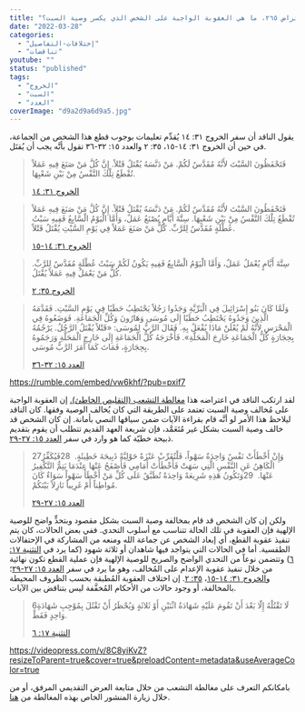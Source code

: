 ```yaml
---
title: "الإعتراض ٢٦٥، ما هي العقوبة الواجبة على الشخص الذي يكسر وصية السبت؟"
date: "2022-03-28"
categories: 
  - "إختلافات-التفاصيل"
  - "تناقضات"
youtube: ""
status: "published"
tags: 
  - "الخروج"
  - "السبت"
  - "العدد"
coverImage: "d9a2d9a6d9a5.jpg"
---
```


يقول الناقد أن سفر الخروج ٣١: ١٤ يُقدِّم تعليمات بوجوب قطع هذا الشخص من الجماعة، في حين أن الخروج ٣١: ١٤-١٥، ٣٥: ٢ والعدد ١٥: ٣٢-٣٦ تقول بأنَّه يجب أن يُقتَل.

> فَتَحْفَظُونَ السَّبْتَ لأَنَّهُ مُقَدَّسٌ لَكُمْ. مَنْ دَنَّسَهُ يُقْتَلُ قَتْلاً. إِنَّ كُلَّ مَنْ صَنَعَ فِيهِ عَمَلاً تُقْطَعُ تِلْكَ النَّفْسُ مِنْ بَيْنِ شَعْبِهَا.
> 
> [الخروج ٣١: ١٤](https://my.bible.com/bible/101/EXO.31.14)

> فَتَحْفَظُونَ السَّبْتَ لأَنَّهُ مُقَدَّسٌ لَكُمْ. مَنْ دَنَّسَهُ يُقْتَلُ قَتْلاً. إِنَّ كُلَّ مَنْ صَنَعَ فِيهِ عَمَلاً تُقْطَعُ تِلْكَ النَّفْسُ مِنْ بَيْنِ شَعْبِهَا. سِتَّةَ أَيَّامٍ يُصْنَعُ عَمَلٌ، وَأَمَّا الْيَوْمُ الْسَّابِعُ فَفِيهِ سَبْتُ عُطْلَةٍ مُقَدَّسٌ لِلرَّبِّ. كُلُّ مَنْ صَنَعَ عَمَلاً فِي يَوْمِ السَّبْتِ يُقْتَلُ قَتْلاً.
> 
> [الخروج ٣١: ١٤-١٥](https://my.bible.com/bible/101/EXO.31.14-15)

> سِتَّةَ أَيَّامٍ يُعْمَلُ عَمَلٌ، وَأَمَّا الْيَوْمُ الْسَّابِعُ فَفِيهِ يَكُونُ لَكُمْ سَبْتُ عُطْلَةٍ مُقَدَّسٌ لِلرَّبِّ. كُلُّ مَنْ يَعْمَلُ فِيهِ عَمَلاً يُقْتَلُ.
> 
> [الخروج ٣٥: ٢](https://my.bible.com/bible/101/EXO.35.2)

> وَلَمَّا كَانَ بَنُو إِسْرَائِيلَ فِي الْبَرِّيَّةِ وَجَدُوا رَجُلاً يَحْتَطِبُ حَطَبًا فِي يَوْمِ السَّبْتِ. فَقَدَّمَهُ الَّذِينَ وَجَدُوهُ يَحْتَطِبُ حَطَبًا إِلَى مُوسَى وَهَارُونَ وَكُلِّ الْجَمَاعَةِ. فَوَضَعُوهُ فِي الْمَحْرَسِ لأَنَّهُ لَمْ يُعْلَنْ مَاذَا يُفْعَلُ بِهِ. فَقَالَ الرَّبُّ لِمُوسَى: «قَتْلاً يُقْتَلُ الرَّجُلُ. يَرْجُمُهُ بِحِجَارَةٍ كُلُّ الْجَمَاعَةِ خَارِجَ الْمَحَلَّةِ». فَأَخْرَجَهُ كُلُّ الْجَمَاعَةِ إِلَى خَارِجِ الْمَحَلَّةِ وَرَجَمُوهُ بِحِجَارَةٍ، فَمَاتَ كَمَا أَمَرَ الرَّبُّ مُوسَى.
> 
> [العدد ١٥: ٣٢-٣٦](https://my.bible.com/bible/101/NUM.15.32-36)

https://rumble.com/embed/vw6khf/?pub=pxif7

لقد ارتكب الناقد في اعتراضه هذا [مغالطة التشعب (التقليص الخاطئ).](https://reasonofhope.com/2019/07/25/bifurcation/) إن العقوبة الواجبة على مُخالف وصية السبت تعتمد على الطريقة التي كان يُخالف الوصية وفقها. كان الناقد ليلاحظ هذا الأمر لو أنَّه قام بقراءة الآيات ضمن سياقها النصي بأمانة. إن كان الشخص قد خالف وصية السبت بشكل غير مُتَعَمَّد، فإن شريعة العهد القديم تتطلب أن يقوم بتقديم ذبيحة خطيّة كما هو وارد في سفر [العدد ١٥: ٢٧-٢٩](https://my.bible.com/bible/101/NUM.15.27-29).

> 27وَإِنْ أَخْطَأَتْ نَفْسٌ وَاحِدَةٌ سَهْواً، فَلْتُقَرِّبْ عَنْزَةً حَوْلِيَّةً ذَبِيحَةَ خَطِيئَةٍ.  28فَيُكَفِّرُ الْكَاهِنُ عَنِ النَّفْسِ الَّتِي سَهَتْ فَأَخْطَأَتْ أَمَامِي فَأَصْفَحُ عَنْهَا عِنْدَمَا يَتِمُّ التَّكْفِيرُ عَنْهَا.  29وَتَكُونُ هَذِهِ شَرِيعَةً وَاحِدَةً تُطَبَّقُ عَلَى كُلِّ مَنْ أَخْطَأَ سَهْواً سَوَاءٌ كَانَ مُواطِناً أَمْ غَرِيباً نَازِلاً بَيْنَكُمْ.
> 
> [العدد ١٥: ٢٧-٢٩](https://my.bible.com/bible/101/NUM.15.27-29)

ولكن إن كان الشخص قد قام بمخالفة وصية السبت بشكل مقصود وبتحدٍّ واضح للوصية الإلهية فإن العقوبة في تلك الحالة تتناسب مع أسلوب التحدي. ففي بعض الحالات، كان يتم تنفيذ عقوبة القطع، أي إبعاد الشخص عن جماعة الله ومنعه من المشاركة في الإحتفالات الطقسية. أما في الحالات التي يتواجد فيها شاهدان أو ثلاثة شهود (كما يرد في [التثنية ١٧: ٦](https://my.bible.com/bible/101/DEU.17.6)) وتتضمن نوعاً من التحدي الواضح والصريح للوصية الإلهية فإن عملية القطع تكون نهائية من خلال تنفيذ عقوبة الإعدام على المُخالف، وهو ما يرد في سفر [العدد ١٥: ٢٧-٢٩](https://my.bible.com/bible/101/NUM.15.27-29)؛ و[الخروج ٣١: ١٤-١٥](https://my.bible.com/bible/101/EXO.31.14-15)، [٣٥: ٢](https://my.bible.com/bible/101/EXO.35.2). إن اختلاف العقوبة المُطبقة بحسب الظروف المحيطة بالمخالفة، أو وجود حالات من الأحكام المُخفَّفة ليس بتناقض بين الآيات.

> 6لَا تَقْتُلْهُ إِلّا بَعْدَ أَنْ تَقُومَ عَلَيْهِ شَهَادَةُ اثْنَيْنِ أَوْ ثَلاثَةٍ وَيُحْظَرُ أَنْ تَقْتُلَ بِمُوْجِبِ شَهَادَةِ وَاحِدٍ فَقَطْ.
> 
> [التثنية ١٧: ٦](https://my.bible.com/bible/101/DEU.17.6)

https://videopress.com/v/8C8yiKvZ?resizeToParent=true&cover=true&preloadContent=metadata&useAverageColor=true

بامكانكم التعرف على مغالطة التشعب من خلال متابعة العرض التقديمي المرفق، أو من خلال زيارة المنشور الخاص بهذه المغالطة من [هنا](https://reasonofhope.com/2019/07/25/bifurcation/).
